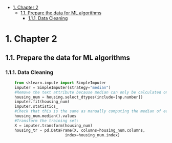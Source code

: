 - [1. Chapter 2](#1-chapter-2)
  - [1.1. Prepare the data for ML algorithms](#11-prepare-the-data-for-ml-algorithms)
    - [1.1.1. Data Cleaning](#111-data-cleaning)
# 1. Chapter 2
## 1.1. Prepare the data for ML algorithms
### 1.1.1. Data Cleaning
```Python
    from sklearn.impute import SimpleImputer
    imputer = SimpleImputer(strategy="median")
    #Remove the text attribute because median can only be calculated on numerical attributes:
    housing_num = housing.select_dtypes(include=[np.number])
    imputer.fit(housing_num)
    imputer.statistics_
    #Check that this is the same as manually computing the median of each attribute:
    housing_num.median().values
    #Transform the training set:
    X = imputer.transform(housing_num)
    housing_tr = pd.DataFrame(X, columns=housing_num.columns,
                          index=housing_num.index)
```